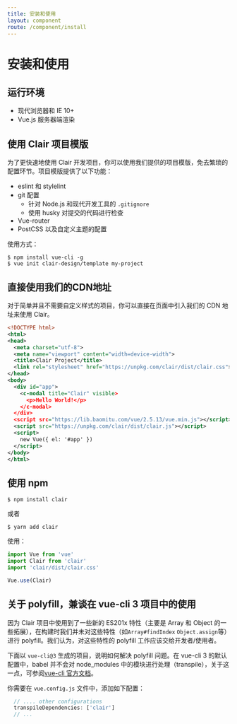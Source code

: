 ```yaml
---
title: 安装和使用
layout: component
route: /component/install
---
```


# 安装和使用

## 运行环境

* 现代浏览器和 IE 10+
* Vue.js 服务器端渲染

## 使用 Clair 项目模版

为了更快速地使用 Clair 开发项目，你可以使用我们提供的项目模版，免去繁琐的配置环节。项目模版提供了以下功能：

- eslint 和 stylelint
- git 配置
  - 针对 Node.js 和现代开发工具的 `.gitignore`
  - 使用 husky 对提交的代码进行检查
- Vue-router
- PostCSS 以及自定义主题的配置

使用方式：

```shell
$ npm install vue-cli -g
$ vue init clair-design/template my-project
```

## 直接使用我们的CDN地址

对于简单并且不需要自定义样式的项目，你可以直接在页面中引入我们的 CDN 地址来使用 Clair。

```xml
<!DOCTYPE html>
<html>
<head>
  <meta charset="utf-8">
  <meta name="viewport" content="width=device-width">
  <title>Clair Project</title>
  <link rel="stylesheet" href="https://unpkg.com/clair/dist/clair.css">
</head>
<body>
  <div id="app">
    <c-modal title="Clair" visible>
      <p>Hello World!</p>
    </c-modal>
  </div>
  <script src="https://lib.baomitu.com/vue/2.5.13/vue.min.js"></script>
  <script src="https://unpkg.com/clair/dist/clair.js"></script>
  <script>
    new Vue({ el: '#app' })
  </script>
</body>
</html>
```

## 使用 npm

```shell
$ npm install clair
```

或者

```shell
$ yarn add clair
```

使用：

```javascript
import Vue from 'vue'
import Clair from 'clair'
import 'clair/dist/clair.css'

Vue.use(Clair)
```

## 关于 polyfill，兼谈在 vue-cli 3 项目中的使用

因为 Clair 项目中使用到了一些新的 ES201x 特性（主要是 Array 和 Object 的一些拓展），在构建时我们并未对这些特性（如`Array#findIndex` `Object.assign`等）进行 polyfill。我们认为，对这些特性的 polyfill 工作应该交给开发者/使用者。

下面以 `vue-cli@3` 生成的项目，说明如何解决 polyfill 问题。在 vue-cli 3 的默认配置中，babel 并不会对 node_modules 中的模块进行处理（transpile），关于这一点，可参阅[vue-cli 官方文档](https://cli.vuejs.org/zh/guide/browser-compatibility.html#polyfill)。

你需要在 `vue.config.js` 文件中，添加如下配置：

```js
  // .... other configurations
  transpileDependencies: ['clair']
  // ...
```
